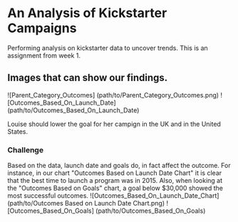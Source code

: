 # An Analysis of Kickstarter Campaigns
Performing analysis on kickstarter data to uncover trends. This is an assignment from week 1.
## Images that can show our findings.
![Parent_Category_Outcomes] (path/to/Parent_Category_Outcomes.png)
![Outcomes_Based_On_Launch_Date] (path/to/Outcomes_Based_On_Launch_Date)

Louise should lower the goal for her campign in the UK and in the United States.

### Challenge
Based on the data, launch date and goals do, in fact affect the outcome. For instance, in our chart "Outcomes Based on Launch Date Chart" it is clear that the best time to launch a program was in 2015. Also, when looking at the "Outcomes Based on Goals" chart, a goal below $30,000 showed the most successful outcomes. ![Outcomes_Based_On_Launch_Date_Chart] (path/to/Outcomes Based on Launch Date Chart.png) ![Outcomes_Based_On_Goals] (path/to/Outcomes_Based_On_Goals)


